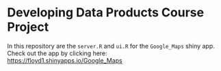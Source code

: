 # Developing Data Products Course Project

In this repository are the `server.R` and `ui.R` for the `Google_Maps` shiny app.  
Check out the app by clicking here: <https://floyd1.shinyapps.io/Google_Maps>
